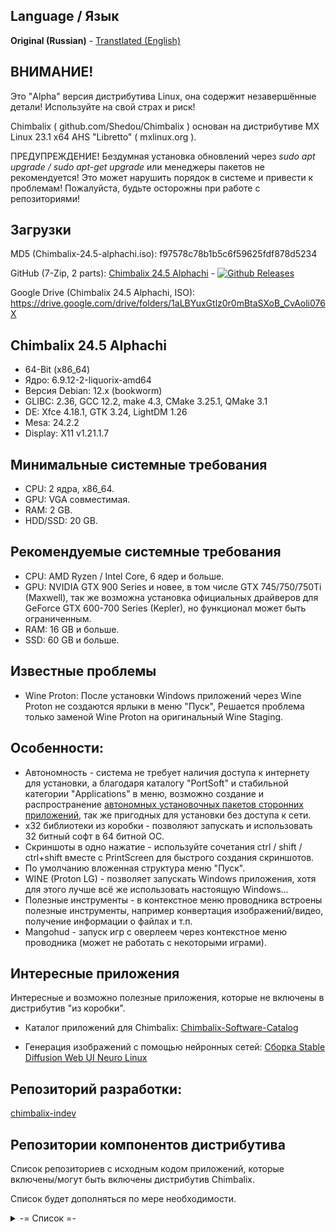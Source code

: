 ## Language / Язык
**Original (Russian)** - [Transtlated (English)](https://github.com/Shedou/Chimbalix/blob/main/README-EN.md)

## ВНИМАНИЕ!

Это "Alpha" версия дистрибутива Linux, она содержит незавершённые детали! Используйте на свой страх и риск!

Chimbalix ( github.com/Shedou/Chimbalix ) основан на дистрибутиве MX Linux 23.1 x64 AHS "Libretto" ( mxlinux.org ).

ПРЕДУПРЕЖДЕНИЕ! Бездумная установка обновлений через *sudo apt upgrade / sudo apt-get upgrade* или менеджеры пакетов не рекомендуется! Это может нарушить порядок в системе и привести к проблемам! Пожалуйста, будьте осторожны при работе с репозиториями!

## Загрузки

MD5 (Chimbalix-24.5-alphachi.iso): f97578c78b1b5c6f59625fdf878d5234

GitHub (7-Zip, 2 parts): [Chimbalix 24.5 Alphachi](https://github.com/Shedou/Chimbalix/releases/tag/Chimbalix_245) - [![Github Releases](https://img.shields.io/github/downloads/Shedou/Chimbalix/Chimbalix_245/total.svg)](https://github.com/Shedou/Chimbalix/releases/tag/Chimbalix_245)

Google Drive (Chimbalix 24.5 Alphachi, ISO): https://drive.google.com/drive/folders/1aLBYuxGtlz0r0mBtaSXoB_CvAoli076X

## Chimbalix 24.5 Alphachi
* 64-Bit (x86_64)
* Ядро: 6.9.12-2-liquorix-amd64
* Версия Debian: 12.x (bookworm)
* GLIBC: 2.36, GCC 12.2, make 4.3, CMake 3.25.1, QMake 3.1
* DE: Xfce 4.18.1, GTK 3.24, LightDM 1.26
* Mesa: 24.2.2
* Display: X11 v1.21.1.7

## Минимальные системные требования
* CPU: 2 ядра, x86_64.
* GPU: VGA совместимая.
* RAM: 2 GB.
* HDD/SSD: 20 GB.

## Рекомендуемые системные требования
* CPU: AMD Ryzen / Intel Core, 6 ядер и больше.
* GPU: NVIDIA GTX 900 Series и новее, в том числе GTX 745/750/750Ti (Maxwell), так же возможна установка официальных драйверов для GeForce GTX 600-700 Series (Kepler), но функционал может быть ограниченным.
* RAM: 16 GB и больше.
* SSD: 60 GB и больше.

## Известные проблемы
* Wine Proton: После установки Windows приложений через Wine Proton не создаются ярлыки в меню "Пуск", Решается проблема только заменой Wine Proton на оригинальный Wine Staging.

## Особенности:
* Автономность - система не требует наличия доступа к интернету для установки, а благодаря каталогу "PortSoft" и стабильной категории "Applications" в меню, возможно создание и распространение [автономных установочных пакетов сторонних приложений](https://github.com/Shedou/Chimbalix-Software-Catalog), так же пригодных для установки без доступа к сети.
* x32 библиотеки из коробки - позволяют запускать и использовать 32 битный софт в 64 битной ОС.
* Скриншоты в одно нажатие - используйте сочетания ctrl / shift / ctrl+shift вместе с PrintScreen для быстрого создания скриншотов.
* По умолчанию вложенная структура меню "Пуск".
* WINE (Proton LG) - позволяет запускать Windows приложения, хотя для этого лучше всё же использовать настоящую Windows...
* Полезные инструменты - в контекстное меню проводника встроены полезные инструменты, например конвертация изображений/видео, получение информации о файлах и т.п.
* Mangohud - запуск игр с оверлеем через контекстное меню проводника (может не работать с некоторыми играми).

## Интересные приложения
Интересные и возможно полезные приложения, которые не включены в дистрибутив "из коробки".

* Каталог приложений для Chimbalix: [Chimbalix-Software-Catalog](https://github.com/Shedou/Chimbalix-Software-Catalog)

* Генерация изображений с помощью нейронных сетей: [Сборка Stable Diffusion Web UI Neuro Linux](https://github.com/Shedou/Neuro/tree/main/SD_WEBUI_Neuro_Linux)

## Репозиторий разработки:

[chimbalix-indev](https://github.com/Shedou/chimbalix-indev)

## Репозитории компонентов дистрибутива
Список репозиториев с исходным кодом приложений, которые включены/могут быть включены дистрибутив Chimbalix.

Список будет дополняться по мере необходимости.

<details>
  <summary>-= Список =-</summary>

* Программа установки дистрибутива: [chimbalix-installer](https://github.com/Shedou/chimbalix-installer)
* Программа создания ISO образа дистрибутива: [chimbalix-snapshot](https://github.com/Shedou/chimbalix-snapshot)
* Анализатор использованного места на дисках Baobab: [chimbalix-baobab](https://github.com/Shedou/chimbalix-baobab)

</details>
